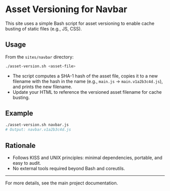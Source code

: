 # Asset Versioning for Navbar

This site uses a simple Bash script for asset versioning to enable cache busting of static files (e.g., JS, CSS).

## Usage

From the `sites/navbar` directory:

```sh
./asset-version.sh <asset-file>
```

- The script computes a SHA-1 hash of the asset file, copies it to a new filename with the hash in the name (e.g., `main.js` → `main.v1a2b3c4d.js`), and prints the new filename.
- Update your HTML to reference the versioned asset filename for cache busting.

## Example

```sh
./asset-version.sh navbar.js
# Output: navbar.v1a2b3c4d.js
```

## Rationale
- Follows KISS and UNIX principles: minimal dependencies, portable, and easy to audit.
- No external tools required beyond Bash and coreutils.

---

For more details, see the main project documentation.
